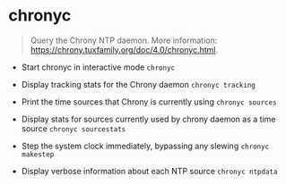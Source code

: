 # chronyc
> Query the Chrony NTP daemon.
> More information: <https://chrony.tuxfamily.org/doc/4.0/chronyc.html>.

- Start chronyc in interactive mode
`chronyc`

- Display tracking stats for the Chrony daemon
`chronyc tracking`

- Print the time sources that Chrony is currently using
`chronyc sources`

- Display stats for sources currently used by chrony daemon as a time source
`chronyc sourcestats`

- Step the system clock immediately, bypassing any slewing
`chronyc makestep`

- Display verbose information about each NTP source
`chronyc ntpdata`
